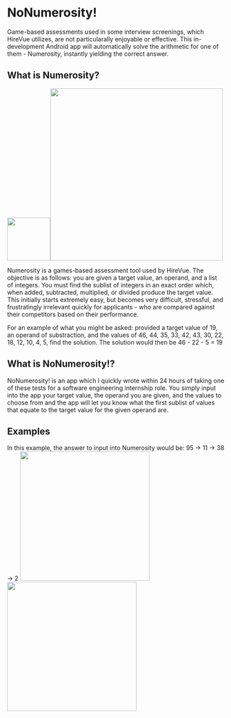 # NoNumerosity!
Game-based  assessments used in some interview screenings, which HireVue utilizes, are not particularally enjoyable or effective. This in-development Android app will automatically solve the arithmetic for one of them - Numerosity, instantly yielding the correct answer.

## What is Numerosity?
<img width="100px" src="https://user-images.githubusercontent.com/77797048/133898659-003fcaca-6906-4e40-8883-171cc16c60a3.png"><img width="400px" src="https://user-images.githubusercontent.com/77797048/133942797-ba9724a8-733a-48ea-bd89-67a4f5b12713.png">

Numerosity is a games-based assessment tool used by HireVue. The objective is as follows: you are given a target value, an operand, and a list of integers. You must find the sublist of integers in an exact order which, when added, subtracted, multiplied, or divided produce the target value. This initially starts extremely easy, but becomes very difficult, stressful, and frustratingly irrelevant quickly for applicants - who are compared against their competitors based on their performance.

For an example of what you might be asked: provided a target value of 19, an operand of substraction, and the values of 46, 44, 35, 33, 42, 43, 30, 22, 18, 12, 10, 4, 5, find the solution. The solution would then be 46 - 22 - 5 = 19

## What is NoNumerosity!?
NoNumerosity! is an app which I quickly wrote within 24 hours of taking one of these tests for a software engineering internship role. You simply input into the app your target value, the operand you are given, and the values to choose from and the app will let you know what the first sublist of values that equate to the target value for the given operand are. 

## Examples
In this example, the answer to input into Numerosity would be: 95 -> 11 -> 38 -> 2
<img width="300px" src="https://user-images.githubusercontent.com/77797048/133953754-262bd731-8b74-488b-8860-139aa4a81ae0.png">
<img width="300px" src="https://user-images.githubusercontent.com/77797048/133953748-57f0783a-d062-4fd4-88f1-fef2c8f55df2.png">
